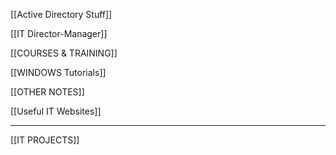   

[[Active Directory Stuff]]

[[IT Director-Manager]]

[[COURSES & TRAINING]]

[[WINDOWS Tutorials]]

[[OTHER NOTES]]

[[Useful IT Websites]]

---

[[IT PROJECTS]]